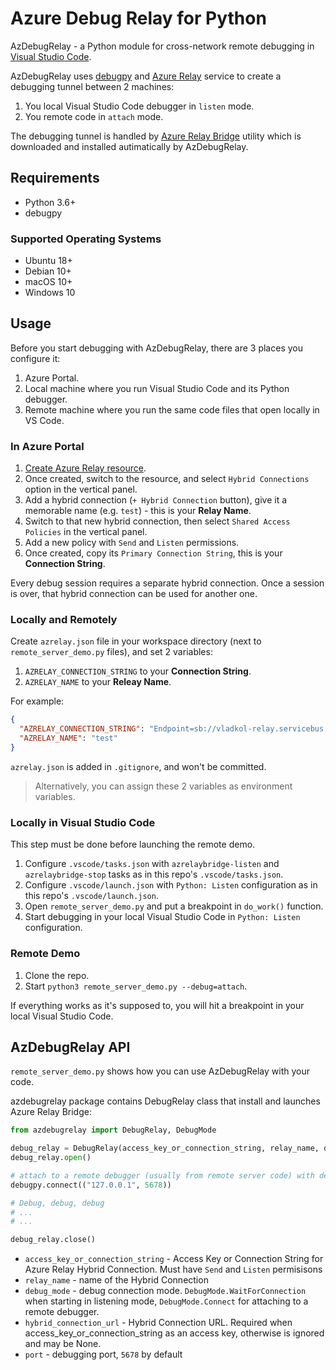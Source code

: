 # Azure Debug Relay for Python

AzDebugRelay - a Python module for cross-network remote debugging in [Visual Studio Code](https://code.visualstudio.com/). 

AzDebugRelay uses [debugpy](https://github.com/microsoft/debugpy) and [Azure Relay](https://docs.microsoft.com/en-us/azure/azure-relay/relay-what-is-it) service to create a debugging tunnel between 2 machines:

1. You local Visual Studio Code debugger in `listen` mode.
2. You remote code in `attach` mode.

The debugging tunnel is handled by [Azure Relay Bridge](https://github.com/vladkol/azure-relay-bridge) utility which is downloaded and installed autimatically by AzDebugRelay.

## Requirements

* Python 3.6+
* debugpy

### Supported Operating Systems 

* Ubuntu 18+
* Debian 10+
* macOS 10+
* Windows 10

## Usage

Before you start debugging with AzDebugRelay, there are 3 places you configure it:

1. Azure Portal.
1. Local machine where you run Visual Studio Code and its Python debugger.
1. Remote machine where you run the same code files that open locally in VS Code.

### In Azure Portal
1. [Create Azure Relay resource](https://ms.portal.azure.com/#create/Microsoft.Relay).
2. Once created, switch to the resource, and select `Hybrid Connections` option in the vertical panel.
3. Add a hybrid connection (`+ Hybrid Connection` button), give it a memorable name (e.g. `test`) - this is your **Relay Name**.
4. Switch to that new hybrid connection, then select `Shared Access Policies` in the vertical panel.
5. Add a new policy with `Send` and `Listen` permissions.
6. Once created, copy its `Primary Connection String`, this is your **Connection String**.

Every debug session requires a separate hybrid connection. Once a session is over, that hybrid connection can be used for another one.

### Locally and Remotely

Create `azrelay.json` file in your workspace directory (next to `remote_server_demo.py` files),
and set 2 variables:

1. `AZRELAY_CONNECTION_STRING` to your **Connection String**.
1. `AZRELAY_NAME` to your **Releay Name**.

For example:

```json
{
  "AZRELAY_CONNECTION_STRING": "Endpoint=sb://vladkol-relay.servicebus.windows.net/;SharedAccessKeyName=default;SharedAccessKey=REDACTED;EntityPath=test",
  "AZRELAY_NAME": "test"
}
```

`azrelay.json` is added in `.gitignore`, and won't be committed. 

> Alternatively, you can assign these 2 variables as environment variables.

### Locally in Visual Studio Code

This step must be done before launching the remote demo.

1. Configure `.vscode/tasks.json` with `azrelaybridge-listen` and `azrelaybridge-stop` tasks as in this repo's `.vscode/tasks.json`.
1. Configure `.vscode/launch.json` with `Python: Listen` configuration as in this repo's `.vscode/launch.json`.
1. Open `remote_server_demo.py` and put a breakpoint in `do_work()` function.
1. Start debugging in your local Visual Studio Code in `Python: Listen` configuration.

### Remote Demo

1. Clone the repo.
2. Start `python3 remote_server_demo.py --debug=attach`.

If everything works as it's supposed to, you will hit a breakpoint in your local Visual Studio Code.

## AzDebugRelay API

`remote_server_demo.py` shows how you can use AzDebugRelay with your code.

azdebugrelay package contains DebugRelay class that install and launches Azure Relay Bridge: 

```python
from azdebugrelay import DebugRelay, DebugMode

debug_relay = DebugRelay(access_key_or_connection_string, relay_name, debug_mode, hybrid_connection_url, port)
debug_relay.open()

# attach to a remote debugger (usually from remote server code) with debug_mode = DebugMode.Connect
debugpy.connect(("127.0.0.1", 5678))

# Debug, debug, debug
# ...
# ...

debug_relay.close()
```

* `access_key_or_connection_string` - Access Key or Connection String for Azure Relay Hybrid Connection. Must have `Send` and `Listen` permisisons
* `relay_name` - name of the Hybrid Connection
* `debug_mode` - debug connection mode. `DebugMode.WaitForConnection` when starting in listening mode, `DebugMode.Connect` for attaching to a remote debugger.
* `hybrid_connection_url` - Hybrid Connection URL. Required when access_key_or_connection_string as an access key, otherwise is ignored and may be None.
* `port` - debugging port, `5678` by default
